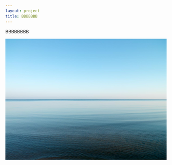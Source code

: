 ```yaml
---
layout: project
title: BBBBBBB
---
```

BBBBBBBB



![BBBBBBB](/img/uploads/01_LEISKA_200509e03.jpg "BBBBBB")